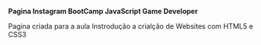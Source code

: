 **Pagina Instagram BootCamp JavaScript Game Developer**

Pagina criada para a aula Instrodução a crialção de Websites com HTML5 e CSS3